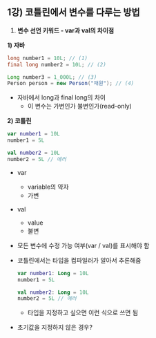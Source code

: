 ## 1강) 코틀린에서 변수를 다루는 방법

1. **변수 선언 키워드 - var과 val의 차이점**

**1) 자바**

```java
long number1 = 10L; // (1)
final long number2 = 10L; // (2)

Long number3 = 1_000L; // (3)
Person person = new Person("채원"); // (4)
```

- 자바에서 long과 final long의 차이
    - 이 변수는 가변인가 불변인가(read-only)

**2) 코틀린**

```kotlin
var number1 = 10L
number1 = 5L

val number2 = 10L
number2 = 5L // 에러
```

- var
    - variable의 약자
    - 가변
- val
    - value
    - 불변
- 모든 변수에 수정 가능 여부(var / val)를 표시해야 함
- 코틀린에서는 타입을 컴파일러가 알아서 추론해줌
    
    ```kotlin
    var number1: Long = 10L
    number1 = 5L
    
    val number2: Long = 10L
    number2 = 5L // 에러
    ```
    
    - 타입을 지정하고 싶으면 이런 식으로 쓰면 됨
- 초기값을 지정하지 않은 경우?

